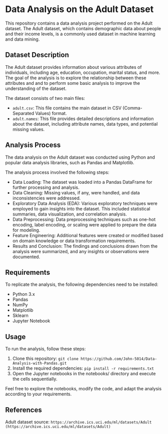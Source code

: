 # Data Analysis on the Adult Dataset

This repository contains a data analysis project performed on the Adult dataset. The Adult dataset, which contains demographic data about people and their income levels, is a commonly used dataset in machine learning and data mining.

## Dataset Description

The Adult dataset provides information about various attributes of individuals, including age, education, occupation, marital status, and more. The goal of the analysis is to explore the relationship between these attributes and and to perform some basic analysis to improve the understanding of the dataset.

The dataset consists of two main files:

- `adult.csv`: This file contains the main dataset in CSV (Comma-Separated Values) format.
- `adult.names`: This file provides detailed descriptions and information about the dataset, including attribute names, data types, and potential missing values.

## Analysis Process

The data analysis on the Adult dataset was conducted using Python and popular data analysis libraries, such as Pandas and Matplotlib.

The analysis process involved the following steps:

- Data Loading: The dataset was loaded into a Pandas DataFrame for further processing and analysis.
- Data Cleaning: Missing values, if any, were handled, and data inconsistencies were addressed.
- Exploratory Data Analysis (EDA): Various exploratory techniques were employed to gain insights into the dataset. This included statistical summaries, data visualization, and correlation analysis.
- Data Preprocessing: Data preprocessing techniques such as one-hot encoding, label encoding, or scaling were applied to prepare the data for modeling.
- Feature Engineering: Additional features were created or modified based on domain knowledge or data transformation requirements.
- Results and Conclusion: The findings and conclusions drawn from the analysis were summarized, and any insights or observations were documented.

## Requirements

To replicate the analysis, the following dependencies need to be installed:

- Python 3.x
- Pandas
- NumPy
- Matplotlib
- Sklearn
- Jupyter Notebook

## Usage

To run the analysis, follow these steps:

1. Clone this repository: `git clone https://github.com/John-5014/Data-Analysis-with-Pandas.git`
2. Install the required dependencies: `pip install -r requirements.txt`
3. Open the Jupyter notebooks in the notebooks/ directory and execute the cells sequentially.

Feel free to explore the notebooks, modify the code, and adapt the analysis according to your requirements.

## References

Adult dataset source: `https://archive.ics.uci.edu/ml/datasets/Adult (https://archive.ics.uci.edu/ml/datasets/Adult)`